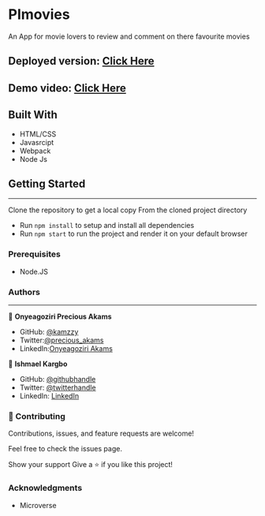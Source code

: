 # PImovies
An App for movie lovers to review and comment on there favourite movies
## Deployed version: [Click Here](https://kamzzy.github.io/PImovies/doc/index.html) 
## Demo video: [Click Here](https://drive.google.com/file/d/1kWotNlSAL5a9kIHeffv4ftvK8XsHSph7/view?usp=sharing)

## Built With
* HTML/CSS
* Javasrcipt
* Webpack
* Node Js

## Getting Started
***
Clone the repository to get a local copy
From the cloned project directory
* Run `npm install` to setup and install all dependencies
* Run `npm start` to run the project and render it on your default browser

### Prerequisites
* Node.JS

### Authors
***
👤 **Onyeagoziri Precious Akams**

* GitHub: [@kamzzy](https://github.com/kamzzy)
* Twitter:[@precious_akams](https://twitter.com/precious_akams)
* LinkedIn:[Onyeagoziri Akams](https://www.linkedin.com/in/onyeagoziri-akams/)

👤 **Ishmael Kargbo**

- GitHub: [@githubhandle](https://github.com/ishmaelkargbo)
- Twitter: [@twitterhandle](https://twitter.com/ishodev)
- LinkedIn: [LinkedIn](https://www.linkedin.com/in/ishmael-kargbo-503660169)


### 🤝 Contributing
Contributions, issues, and feature requests are welcome!

Feel free to check the issues page.

Show your support
Give a ⭐️ if you like this project!

### Acknowledgments
* Microverse
